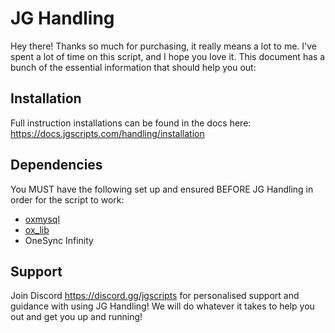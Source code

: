 # JG Handling

Hey there! Thanks so much for purchasing, it really means a lot to me. I've spent a lot of time on this script, and I hope you love it. This document has a bunch of the essential information that should help you out:

## Installation

Full instruction installations can be found in the docs here: https://docs.jgscripts.com/handling/installation

## Dependencies

You MUST have the following set up and ensured BEFORE JG Handling in order for the script to work:

- [oxmysql](https://github.com/overextended/oxmysql/releases)
- [ox_lib](https://github.com/overextended/ox_lib/releases)
- OneSync Infinity

## Support

Join Discord https://discord.gg/jgscripts for personalised support and guidance with using JG Handling! We will do whatever it takes to help you out and get you up and running!
